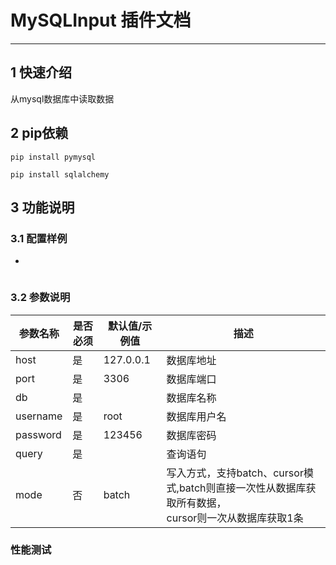 
# MySQLInput 插件文档

___

## 1 快速介绍

从mysql数据库中读取数据


##  2 pip依赖

```shell
pip install pymysql

pip install sqlalchemy

```

## 3 功能说明

### 3.1 配置样例

* 

```

```



### 3.2 参数说明

| 参数名称         | 是否必须 | 默认值/示例值 | 描述                                                            | 
|--------------|------|------|---------------------------------------------------------------|
| host         | 是    | 127.0.0.1 | 数据库地址                                                         |
| port         | 是    | 3306 | 数据库端口                                                         |
| db           | 是    |  | 数据库名称                                                         |
| username     | 是    | root | 数据库用户名                                                        |
| password     | 是    | 123456 | 数据库密码                                                         |
| query        | 是    |  | 查询语句                                                          |
| mode           | 否    | batch | 写入方式，支持batch、cursor模式,batch则直接一次性从数据库获取所有数据，<br/>cursor则一次从数据库获取1条 |

### 性能测试
